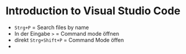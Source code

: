 # Introduction to Visual Studio Code


-  `Strg+P` =  Search files by name
-  In der Eingabe `>` = Command mode öffnen
-  direkt `Strg+Shift+P` = Command Mode öffen
-  

